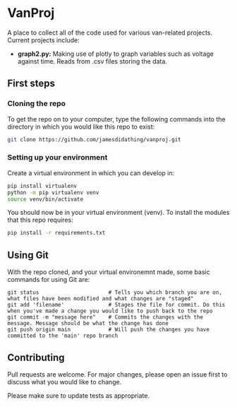 # VanProj

A place to collect all of the code used for various van-related projects. Current projects include:
 - **graph2.py:** Making use of plotly to graph variables such as voltage against time. Reads from .csv files storing the data.


## First steps
### Cloning the repo
To get the repo on to your computer, type the following commands into the directory in which you would like this repo to exist:

```bash
git clone https://github.com/jamesdidathing/vanproj.git
```
### Setting up your environment
Create a virtual environment in which you can develop in:

```bash
pip install virtualenv 
python -m pip virtualenv venv
source venv/bin/activate
``` 
You should now be in your virtual environment (venv). To install the modules that this repo requires:
```bash
pip install -r requirements.txt
``` 

## Using Git

With the repo cloned, and your virtual environemnt made, some basic commands for using Git are:

```
git status                      # Tells you which branch you are on, what files have been modified and what changes are "staged"
git add 'filename'              # Stages the file for commit. Do this when you've made a change you would like to push back to the repo
git commit -m "message here"    # Commits the changes with the message. Message should be what the change has done
git push origin main            # Will push the changes you have committed to the 'main' repo branch
```

## Contributing

Pull requests are welcome. For major changes, please open an issue first
to discuss what you would like to change.

Please make sure to update tests as appropriate.